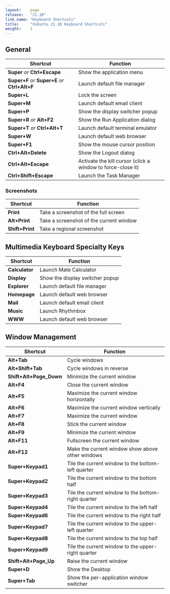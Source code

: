 ```yaml
---
layout:    page
release:   "21.10"
link_name: "Keyboard Shortcuts"
title:     "Xubuntu 21.10 Keyboard Shortcuts"
weight:    1
---
```


## General

 | Shortcut                                             | Function                                                    |
 | --------                                             | --------                                                    |
 | **Super** *or* **Ctrl+Escape**                     | Show the application menu                                   |
 | **Super+F** *or* **Super+E** *or* **Ctrl+Alt+F** | Launch default file manager                                 |
 | **Super+L**                                          | Lock the screen                                             |
 | **Super+M**                                          | Launch default email client                                 |
 | **Super+P**                                          | Show the display switcher popup                             |
 | **Super+R** *or* **Alt+F2**                        | Show the Run Application dialog                             |
 | **Super+T** *or* **Ctrl+Alt+T**                    | Launch default terminal emulator                            |
 | **Super+W**                                          | Launch default web browser                                  |
 | **Super+F1**                                         | Show the mouse cursor position                              |
 | **Ctrl+Alt+Delete**                                  | Show the Logout dialog                                      |
 | **Ctrl+Alt+Escape**                                  | Activate the kill cursor (click a window to force-close it) |
 | **Ctrl+Shift+Escape**                                | Launch the Task Manager                                     |

### Screenshots

 | Shortcut        | Function                                |
 | --------        | --------                                |
 | **Print**       | Take a screenshot of the full screen    |
 | **Alt+Print**   | Take a screenshot of the current window |
 | **Shift+Print** | Take a regional screenshot              |

## Multimedia Keyboard Specialty Keys

 | Shortcut       | Function                        |
 | --------       | --------                        |
 | **Calculator** | Launch Mate Calculator          |
 | **Display**    | Show the display switcher popup |
 | **Explorer**   | Launch default file manager     |
 | **Homepage**   | Launch default web browser      |
 | **Mail**       | Launch default email client     |
 | **Music**      | Launch Rhythmbox                |
 | **WWW**        | Launch default web browser      |

## Window Management

 | Shortcut                | Function                                            |
 | --------                | --------                                            |
 | **Alt+Tab**             | Cycle windows                                       |
 | **Alt+Shift+Tab**       | Cycle windows in reverse                            |
 | **Shift+Alt+Page_Down** | Minimize the current window                         |
 | **Alt+F4**              | Close the current window                            |
 | **Alt+F5**              | Maximize the current window horizontally            |
 | **Alt+F6**              | Maximize the current window vertically              |
 | **Alt+F7**              | Maximize the current window                         |
 | **Alt+F8**              | Stick the current window                            |
 | **Alt+F9**              | Minimize the current window                         |
 | **Alt+F11**             | Fullscreen the current window                       |
 | **Alt+F12**             | Make the current window show above other windows    |
 | **Super+Keypad1**       | Tile the current window to the bottom-left quarter  |
 | **Super+Keypad2**       | Tile the current window to the bottom half          |
 | **Super+Keypad3**       | Tile the current window to the bottom-right quarter |
 | **Super+Keypad4**       | Tile the current window to the left half            |
 | **Super+Keypad6**       | Tile the current window to the right half           |
 | **Super+Keypad7**       | Tile the current window to the upper-left quarter   |
 | **Super+Keypad8**       | Tile the current window to the top half             |
 | **Super+Keypad9**       | Tile the current window to the upper-right quarter  |
 | **Shift+Alt+Page_Up**   | Raise the current window                            |
 | **Super+D**             | Show the Desktop                                    |
 | **Super+Tab**           | Show the per-application window switcher            |
